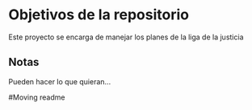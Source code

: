 # Objetivos de la repositorio

Este proyecto se encarga de manejar los planes de la liga de la justicia


## Notas
Pueden hacer lo que quieran...

#Moving readme
